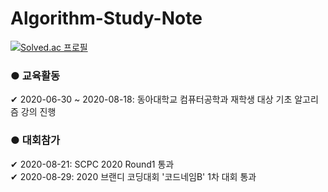 # Algorithm-Study-Note
    
[![Solved.ac 프로필](http://mazassumnida.wtf/api/generate_badge?boj=eddy5360)](https://solved.ac/eddy5360)
    
### ● 교육활동    
✔ 2020-06-30 ~ 2020-08-18: 동아대학교 컴퓨터공학과 재학생 대상 기초 알고리즘 강의 진행    
    
    
### ● 대회참가
✔ 2020-08-21: SCPC 2020 Round1 통과    
✔ 2020-08-29: 2020 브랜디 코딩대회 '코드네임B' 1차 대회 통과    
